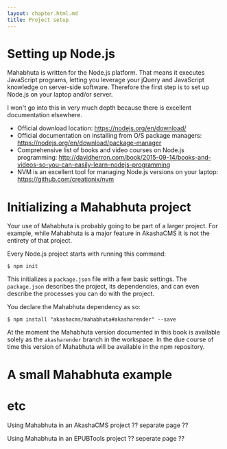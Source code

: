 ```yaml
---
layout: chapter.html.md
title: Project setup
---
```


# Setting up Node.js

Mahabhuta is written for the Node.js platform.  That means it executes JavaScript programs, letting you leverage your jQuery and JavaScript knowledge on server-side software.  Therefore the first step is to set up Node.js on your laptop and/or server.

I won't go into this in very much depth because there is excellent documentation elsewhere.

* Official download location: https://nodejs.org/en/download/
* Official documentation on installing from O/S package managers: https://nodejs.org/en/download/package-manager
* Comprehensive list of books and video courses on Node.js programming: http://davidherron.com/book/2015-09-14/books-and-videos-so-you-can-easily-learn-nodejs-programming
* NVM is an excellent tool for managing Node.js versions on your laptop: https://github.com/creationix/nvm

# Initializing a Mahabhuta project

Your use of Mahabhuta is probably going to be part of a larger project.  For example, while Mahabhuta is a major feature in AkashaCMS it is not the entirety of that project.

Every Node.js project starts with running this command:

```
$ npm init
```

This initializes a `package.json` file with a few basic settings.  The `package.json` describes the project, its dependencies, and can even describe the processes you can do with the project.

You declare the Mahabhuta dependency as so:

```
$ npm install "akashacms/mahabhuta#akasharender" --save
```

At the moment the Mahabhuta version documented in this book is available solely as the `akasharender` branch in the workspace.  In the due course of time this version of Mahabhuta will be available in the npm repository.

# A small Mahabhuta example


# etc

Using Mahabhuta in an AkashaCMS project ?? separate page ??

Using Mahabhuta in an EPUBTools project ?? seperate page ??
